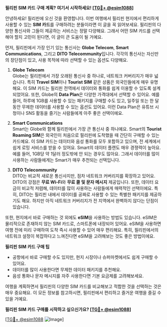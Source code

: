 **필리핀 SIM 카드 구매 계획? 여기서 시작하세요! [[TG💪+ @esim1088](https://t.me/s/esim1088)]**

안녕하세요! 필리핀에 오신 것을 환영합니다. 이번 여행에서 필리핀 현지에서 편리하게 사용할 수 있는 **SIM 카드**를 구매하려는 분들이라면 이 글을 꼭 읽어보세요. 필리핀의 다양한 통신사와 그들이 제공하는 서비스는 정말 다양해요. 그래서 어떤 SIM 카드를 선택해야 할지 고민이 된다면, 이 글이 큰 도움이 될 거예요.

먼저, 필리핀에서 가장 인기 있는 통신사는 **Globe Telecom**, **Smart Communications**, 그리고 **DITO Telecommunity**입니다. 각각의 통신사는 자신만의 장단점이 있고, 사용 목적에 따라 선택할 수 있는 옵션도 다양해요.

1. **Globe Telecom**  
Globe는 필리핀에서 가장 오래된 통신사 중 하나로, 네트워크 커버리지가 매우 넓습니다. 특히 **Travel SIM**이나 **Tourist SIM** 같은 상품은 외국인들에게 매우 유명해요. 이 SIM 카드는 필리핀 전역에서 데이터와 통화를 쉽게 이용할 수 있도록 설계되었어요. 또한, Globe의 **Data Plan**은 다양한 가격대에서 선택할 수 있어요. 예를 들어, 하루에 1GB를 사용할 수 있는 패키지를 구매할 수도 있고, 일주일 또는 한 달 동안 무제한 데이터를 사용할 수 있는 옵션도 있어요. 이런 Data Plan은 유튜브 시청이나 SNS 활동을 즐기는 사람들에게 아주 좋은 선택이에요.

2. **Smart Communications**  
Smart는 Globe와 함께 필리핀에서 가장 큰 통신사 중 하나예요. Smart의 **Tourist Roaming SIM**은 외국인이 처음으로 필리핀에 도착했을 때 간단히 구매할 수 있는 카드예요. 이 SIM 카드는 데이터와 음성 통화를 모두 포함하고 있으며, 전 세계에서 쉽게 로밍 서비스를 받을 수 있어요. Smart의 데이터 플랜도 매우 경쟁력이 높아요. 예를 들어, 1GB당 약 1달러 정도밖에 안 되는 경우도 많아요. 그래서 데이터를 많이 사용하는 사람들에게는 Smart가 매우 추천되는 선택입니다.

3. **DITO Telecommunity**  
DITO는 비교적 새로운 통신사지만, 점차 네트워크 커버리지를 확장하고 있어요. DITO의 강점은 **무료 Wi-Fi**와 **무료 콜 및 문자 메시지** 제공입니다. 또한, 데이터 요금이 비교적 저렴해, 데이터를 많이 사용하는 사람들에게 매력적인 선택이에요. 특히, DITO는 필리핀 내에서 데이터를 공짜로 사용할 수 있는 특별한 패키지를 제공하기도 해요. 하지만 아직 네트워크 커버리지가 전 지역에서 완벽하지 않다는 단점이 있습니다.

또한, 현지에서 바로 구매하는 것 외에도 **eSIM**을 사용하는 방법도 있습니다. eSIM은 물리적으로 존재하지 않는 SIM 카드로, 스마트폰에 내장되어 있어요. eSIM을 사용하면 여행 전에 미리 구매하여 도착 즉시 사용할 수 있어 매우 편리해요. 특히, 필리핀에서의 네트워크 설정이 복잡하다고 느껴진다면 eSIM을 고려해보는 것도 좋은 방법이에요.

**필리핀 SIM 카드 구매 팁**  
- 공항에서 바로 구매할 수도 있지만, 현지 시장이나 슈퍼마켓에서도 쉽게 구매할 수 있어요.  
- 데이터를 많이 사용한다면 무제한 데이터 패키지를 추천해요.  
- 음성 통화나 문자 메시지를 자주 사용한다면 기본 요금제를 고려해보세요.  

여행을 계획하면서 필리핀의 다양한 SIM 카드를 비교해보고 적합한 것을 선택하는 것은 매우 중요해요. 이 모든 정보를 참고하시면, 필리핀에서 편리하고 즐거운 여행을 즐길 수 있을 거예요.

**필리핀 SIM 카드 구매를 시작하고 싶으신가요? [[TG💪+ @esim1088](https://t.me/s/esim1088)]**

[[TG💪+ @esim1088](https://t.me/s/esim1088) ![Image](https://i.postimg.cc/Y0z9fWf4/image.png)]